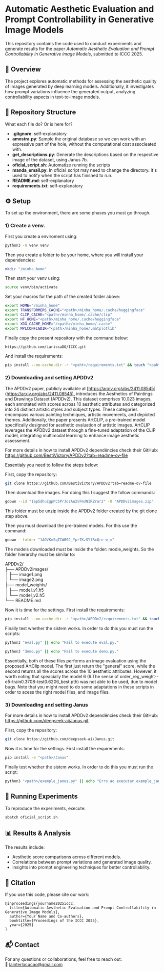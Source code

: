 # Automatic Aesthetic Evaluation and Prompt Controllability in Generative Image Models  

This repository contains the code used to conduct experiments and generate results for the paper *Automatic Aesthetic Evaluation and Prompt Controllability in Generative Image Models*, submitted to ICCC 2025.  

## 📌 Overview  
The project explores automatic methods for assessing the aesthetic quality of images generated by deep learning models. Additionally, it investigates how prompt variations influence the generated output, analyzing controllability aspects in text-to-image models.  

## 📁 Repository Structure  
What each file do? Or is here for?

- **.gitgnore**: self-explanatory
- **amostra.py**: Sample the original database so we can work with an expressive part of the hole, without the computational cost associeated with.
- **get_descriptions.py**: Generate the descriptions based on the respective image of the dataset, using Janus 7b. 
- **oficial_script.sh**: Automatize running the scripts
- **manda_email.py**: In oficial_script may need to change the directory. It's used to notify when the script has finished to run.
- **README.md**: self-explanatory 
- **requirements.txt**: self-explanatory

## ⚙️ Setup  
To set up the environment, there are some phases you must go through.

### 1) Create a venv.

First you create a enviroment using:

```bash
python3 -m venv venv
```  
Then you create a folder to be your home, where you will install your dependencies:
```bash
mkdir "/minha_home"
```  
Then start your venv using:
```bash
source venv/bin/activate
```  

Set your macros for the path of the created folder above:
```bash
export HOME="/minha_home"
export TRANSFORMERS_CACHE="<path>/minha_home/.cache/huggingface"
export CLIP_CACHE="<path>/minha_home/.cache/clip"
export HF_HOME="<path>/minha_home/.cache/huggingface"
export XDG_CACHE_HOME="/<path>/minha_home/.cache"
export MPLCONFIGDIR="<path>/minha_home/.matplotlib"
```  

Finally copy the present repository with the command below:

```bash
https://github.com/LarissaDG/ICCC.git
```

And install the requirements:

```bash
pip install --no-cache-dir -r "<paht>/requirements.txt" && touch "<paht>/requirements_installed"
```

### 2) Downloading and setting APDDv2
The APDDv2 paper, publicly available at [https://arxiv.org/abs/2411.08545](https://arxiv.org/abs/2411.08545), introduces the Aesthetics of Paintings and Drawings Dataset (APDDv2). This dataset comprises 10,023 images, each annotated with scores across 10 aesthetic attributes and categorized into 24 distinct artistic styles and subject types. These categories encompass various painting techniques, artistic movements, and depicted themes. Additionally, the paper presents ArtCLIP, a pre-trained model specifically designed for aesthetic evaluation of artistic images. ArtCLIP leverages the APDDv2 dataset through a fine-tuned adaptation of the CLIP model, integrating multimodal learning to enhance image aesthetic assessment.

For more details in how to install APDDv2 dependêncies check their GitHub: https://github.com/BestiVictory/APDDv2?tab=readme-ov-file

Essentialy you need to follow the steps below:

First, copy the repository:
```bash
git clone https://github.com/BestiVictory/APDDv2?tab=readme-ov-file 
```  

Then download the images. For doing this I suggest the follow commands:
```bash
gdown --id "1ap5dhuEgpPC5PrJozAu2VFmUNIRZrar2" -O "APDDv2images.zip"
```
This folder must be unzip inside the APDDv2 folder created by the git clone step above.

Then you must download the pre-trained models. For this use the command:
```bash
gdown --folder "1AOVKmSqZCW09J_Ypr7KzSYfRxQre-w_m"
```
The models downloaded must be inside the folder: modle_weights. So the folder hierarchy must be similar to:

APDDv2/<br>
├── APDDv2images/<br>
│   ├── image1.png<br>
│   └── image2.png<br>
├── model_weights/<br>
│   ├── model_v1.h5<br>
│   └── model_v2.h5<br>
└── README.md<br>

Now it is time for the settings. First install the requirements:

```bash
pip install --no-cache-dir -r "<path>/APDDv2/requirements.txt" && touch "<path>/requirements_installed_2"
```

Finally test whether the sistem works. In order to do this you must run the scripts:

```bash
python3 "eval.py" || echo "Fail to execute eval.py."
```

```bash
python3 "demo.py" || echo "Fail to execute demo.py."
```

Essentially, both of these files performs an image evaluation using the proposed ArtClip model. The first just return the "general" score, while the second returns all the scores across the 10 aesthetic attributes. However, it worth noting that speacially the model 6 (6.The sense of order_reg_weight--e5-train0.3708-test0.6206_best.pth) was not able to be used, due to model bugs.
Note that you might need to do some adaptations in these scripts in order to acess the right model files, and image files.

### 3) Downloading and setting Janus

For more details in how to install APDDv2 dependêncies check their GitHub: https://github.com/deepseek-ai/Janus.git

First, copy the repository:
```bash
git clone https://github.com/deepseek-ai/Janus.git
```  

Now it is time for the settings. First install the requirements:

```bash
pip install -e "<path>/Janus"
``` 
Finally test whether the sistem works. In order to do this you must run the script:

```bash
python3 "<path>/exemple_janus.py" || echo "Erro ao executar exemple_janus.py."
```

## 🚀 Running Experiments  
To reproduce the experiments, execute:  
```bash
sbatch oficial_script.sh
```  

## 📊 Results & Analysis  
The results include:  
- Aesthetic score comparisons across different models.  
- Correlations between prompt variations and generated image quality.  
- Insights into prompt engineering techniques for better controllability.  

## 📜 Citation  
If you use this code, please cite our work:  
```
@inproceedings{yourname2025iccc,
  title={Automatic Aesthetic Evaluation and Prompt Controllability in Generative Image Models},
  author={Your Name and Co-authors},
  booktitle={Proceedings of the ICCC 2025},
  year={2025}
}
```  

## 📬 Contact  
For any questions or collaborations, feel free to reach out:  
📧 lainterlocucao@gmail.com

